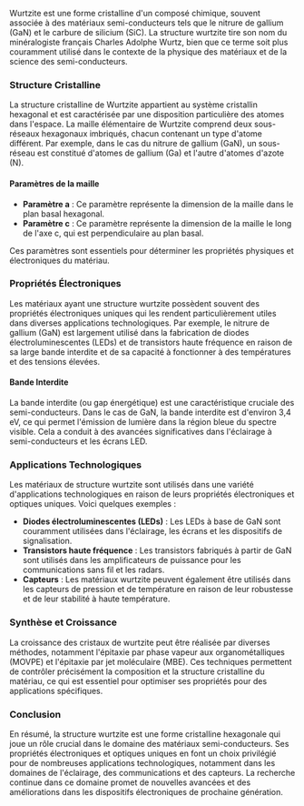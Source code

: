 Wurtzite est une forme cristalline d'un composé chimique, souvent associée à des matériaux semi-conducteurs tels que le nitrure de gallium (GaN) et le carbure de silicium (SiC). La structure wurtzite tire son nom du minéralogiste français Charles Adolphe Wurtz, bien que ce terme soit plus couramment utilisé dans le contexte de la physique des matériaux et de la science des semi-conducteurs.

### Structure Cristalline

La structure cristalline de Wurtzite appartient au système cristallin hexagonal et est caractérisée par une disposition particulière des atomes dans l'espace. La maille élémentaire de Wurtzite comprend deux sous-réseaux hexagonaux imbriqués, chacun contenant un type d'atome différent. Par exemple, dans le cas du nitrure de gallium (GaN), un sous-réseau est constitué d'atomes de gallium (Ga) et l'autre d'atomes d'azote (N).

#### Paramètres de la maille

- **Paramètre a** : Ce paramètre représente la dimension de la maille dans le plan basal hexagonal.
- **Paramètre c** : Ce paramètre représente la dimension de la maille le long de l'axe c, qui est perpendiculaire au plan basal.

Ces paramètres sont essentiels pour déterminer les propriétés physiques et électroniques du matériau.

### Propriétés Électroniques

Les matériaux ayant une structure wurtzite possèdent souvent des propriétés électroniques uniques qui les rendent particulièrement utiles dans diverses applications technologiques. Par exemple, le nitrure de gallium (GaN) est largement utilisé dans la fabrication de diodes électroluminescentes (LEDs) et de transistors haute fréquence en raison de sa large bande interdite et de sa capacité à fonctionner à des températures et des tensions élevées.

#### Bande Interdite

La bande interdite (ou gap énergétique) est une caractéristique cruciale des semi-conducteurs. Dans le cas de GaN, la bande interdite est d'environ 3,4 eV, ce qui permet l'émission de lumière dans la région bleue du spectre visible. Cela a conduit à des avancées significatives dans l'éclairage à semi-conducteurs et les écrans LED.

### Applications Technologiques

Les matériaux de structure wurtzite sont utilisés dans une variété d'applications technologiques en raison de leurs propriétés électroniques et optiques uniques. Voici quelques exemples :

- **Diodes électroluminescentes (LEDs)** : Les LEDs à base de GaN sont couramment utilisées dans l'éclairage, les écrans et les dispositifs de signalisation.
- **Transistors haute fréquence** : Les transistors fabriqués à partir de GaN sont utilisés dans les amplificateurs de puissance pour les communications sans fil et les radars.
- **Capteurs** : Les matériaux wurtzite peuvent également être utilisés dans les capteurs de pression et de température en raison de leur robustesse et de leur stabilité à haute température.

### Synthèse et Croissance

La croissance des cristaux de wurtzite peut être réalisée par diverses méthodes, notamment l'épitaxie par phase vapeur aux organométalliques (MOVPE) et l'épitaxie par jet moléculaire (MBE). Ces techniques permettent de contrôler précisément la composition et la structure cristalline du matériau, ce qui est essentiel pour optimiser ses propriétés pour des applications spécifiques.

### Conclusion

En résumé, la structure wurtzite est une forme cristalline hexagonale qui joue un rôle crucial dans le domaine des matériaux semi-conducteurs. Ses propriétés électroniques et optiques uniques en font un choix privilégié pour de nombreuses applications technologiques, notamment dans les domaines de l'éclairage, des communications et des capteurs. La recherche continue dans ce domaine promet de nouvelles avancées et des améliorations dans les dispositifs électroniques de prochaine génération.